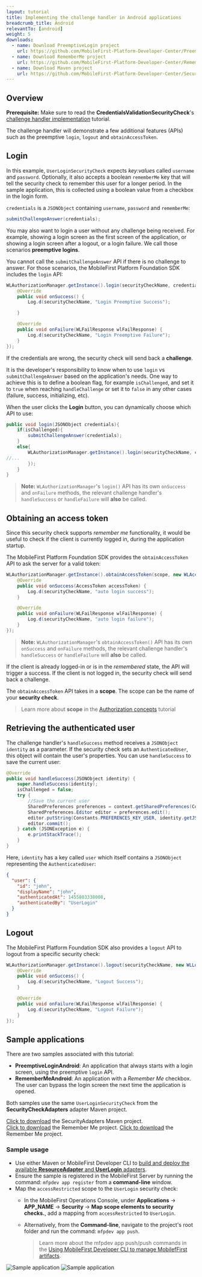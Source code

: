 ```yaml
---
layout: tutorial
title: Implementing the challenge handler in Android applications
breadcrumb_title: Android
relevantTo: [android]
weight: 5
downloads:
  - name: Download PreemptiveLogin project
    url: https://github.com/MobileFirst-Platform-Developer-Center/PreemptiveLoginAndroid/tree/release80
  - name: Download RememberMe project
    url: https://github.com/MobileFirst-Platform-Developer-Center/RememberMeAndroid/tree/release80
  - name: Download Maven project
    url: https://github.com/MobileFirst-Platform-Developer-Center/SecurityCheckAdapters/tree/release80
---
```

## Overview
**Prerequisite:** Make sure to read the **CredentialsValidationSecurityCheck**'s [challenge handler implementation](../../credentials-validation/android) tutorial.

The challenge handler will demonstrate a few additional features (APIs) such as the preemptive `login`, `logout` and `obtainAccessToken`.

## Login
In this example, `UserLoginSecurityCheck` expects *key:value*s called `username` and `password`. Optionally, it also accepts a boolean `rememberMe` key that will tell the security check to remember this user for a longer period. In the sample application, this is collected using a boolean value from a checkbox in the login form.

`credentials` is a `JSONObject` containing `username`, `password` and `rememberMe`:

```java
submitChallengeAnswer(credentials);
```

You may also want to login a user without any challenge being received. For example, showing a login screen as the first screen of the application, or showing a login screen after a logout, or a login failure. We call those scenarios **preemptive logins**.

You cannot call the `submitChallengeAnswer` API if there is no challenge to answer. For those scenarios, the MobileFirst Platform Foundation SDK includes the `login` API:

```java
WLAuthorizationManager.getInstance().login(securityCheckName, credentials, new WLLoginResponseListener() {
    @Override
    public void onSuccess() {
        Log.d(securityCheckName, "Login Preemptive Success");

    }

    @Override
    public void onFailure(WLFailResponse wlFailResponse) {
        Log.d(securityCheckName, "Login Preemptive Failure");
    }
});
```

If the credentials are wrong, the security check will send back a **challenge**.

It is the developer's responsibility to know when to use `login` vs `submitChallengeAnswer` based on the application's needs. One way to achieve this is to define a boolean flag, for example `isChallenged`, and set it to `true` when reaching `handleChallenge` or set it to `false` in any other cases (failure, success, initializing, etc).

When the user clicks the **Login** button, you can dynamically choose which API to use:

```java
public void login(JSONObject credentials){
    if(isChallenged){
        submitChallengeAnswer(credentials);
    }
    else{
        WLAuthorizationManager.getInstance().login(securityCheckName, credentials, new WLLoginResponseListener() {
//...
        });
    }
}
```

> **Note:**
> `WLAuthorizationManager`'s `login()` API has its own `onSuccess` and `onFailure` methods, the relevant challenge handler's `handleSuccess` or `handleFailure` will **also** be called.

## Obtaining an access token
Since this security check supports *remember me* functionality, it would be useful to check if the client is currently logged in, during the application startup.

The MobileFirst Platform Foundation SDK provides the `obtainAccessToken` API to ask the server for a valid token:

```java
WLAuthorizationManager.getInstance().obtainAccessToken(scope, new WLAccessTokenListener() {
    @Override
    public void onSuccess(AccessToken accessToken) {
        Log.d(securityCheckName, "auto login success");
    }

    @Override
    public void onFailure(WLFailResponse wlFailResponse) {
        Log.d(securityCheckName, "auto login failure");
    }
});
```

> **Note:**
> `WLAuthorizationManager`'s `obtainAccessToken()` API has its own `onSuccess` and `onFailure` methods, the relevant challenge handler's `handleSuccess` or `handleFailure` will  **also** be called.

If the client is already logged-in or is in the *remembered* state, the API will trigger a success. If the client is not logged in, the security check will send back a challenge.

The `obtainAccessToken` API takes in a **scope**. The scope can be the name of your **security check**.

> Learn more about **scope** in the [Authorization concepts](../../authorization-concepts) tutorial

## Retrieving the authenticated user
The challenge handler's `handleSuccess` method receives a `JSONObject identity` as a parameter.
If the security check sets an `AuthenticatedUser`, this object will contain the user's properties. You can use `handleSuccess` to save the current user:

```java
@Override
public void handleSuccess(JSONObject identity) {
    super.handleSuccess(identity);
    isChallenged = false;
    try {
        //Save the current user
        SharedPreferences preferences = context.getSharedPreferences(Constants.PREFERENCES_FILE, Context.MODE_PRIVATE);
        SharedPreferences.Editor editor = preferences.edit();
        editor.putString(Constants.PREFERENCES_KEY_USER, identity.getJSONObject("user").toString());
        editor.commit();
    } catch (JSONException e) {
        e.printStackTrace();
    }
}
```

Here, `identity` has a key called `user` which itself contains a `JSONObject` representing the `AuthenticatedUser`:

```json
{
  "user": {
    "id": "john",
    "displayName": "john",
    "authenticatedAt": 1455803338008,
    "authenticatedBy": "UserLogin"
  }
}
```

## Logout
The MobileFirst Platform Foundation SDK also provides a `logout` API to logout from a specific security check:

```java
WLAuthorizationManager.getInstance().logout(securityCheckName, new WLLogoutResponseListener() {
    @Override
    public void onSuccess() {
        Log.d(securityCheckName, "Logout Success");
    }

    @Override
    public void onFailure(WLFailResponse wlFailResponse) {
        Log.d(securityCheckName, "Logout Failure");
    }
});
```

## Sample applications
There are two samples associated with this tutorial:

- **PreemptiveLoginAndroid**: An application that always starts with a login screen, using the preemptive `login` API.
- **RememberMeAndroid**: An application with a *Remember Me* checkbox. The user can bypass the login screen the next time the application is opened.

Both samples use the same `UserLoginSecurityCheck` from the **SecurityCheckAdapters** adapter Maven project.

[Click to download](https://github.com/MobileFirst-Platform-Developer-Center/SecurityCheckAdapters/tree/release80) the SecurityAdapters Maven project.  
[Click to download](https://github.com/MobileFirst-Platform-Developer-Center/RememberMeAndroid/tree/release80) the Remember Me project.
[Click to download](https://github.com/MobileFirst-Platform-Developer-Center/PreemptiveLoginAndroid/tree/release80) the Remember Me project.

### Sample usage

* Use either Maven or MobileFirst Developer CLI to [build and deploy the available **ResourceAdapter** and **UserLogin** adapters](../../creating-adapters/).
* Ensure the sample is registered in the MobileFirst Server by running the command: `mfpdev app register` from a **command-line** window.
* Map the `accessRestricted` scope to the `UserLogin` security check:
    * In the MobileFirst Operations Console, under **Applications** → **APP_NAME** → **Security** → **Map scope elements to security checks.**, add a mapping from `accessRestricted` to `UserLogin`.
    * Alternatively, from the **Command-line**, navigate to the project's root folder and run the command: `mfpdev app push`.  

        > Learn more about the mfpdev app push/push commands in the [Using MobileFirst Developer CLI to manage MobilefFirst artifacts](../../../using-the-mfpf-sdk/using-mobilefirst-developer-cli-to-manage-mobilefirst-artifacts).

![Sample application](login-screen.png)
![Sample application](balance.png)
